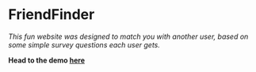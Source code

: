# FriendFinder
_This fun website was designed to match you with another user, based on some simple survey questions each user gets._

**Head to the demo [here](https://blooming-everglades-52580.herokuapp.com)**
